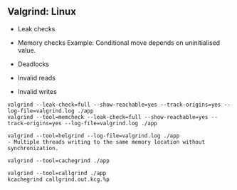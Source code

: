 ## Valgrind: Linux

- Leak checks
- Memory checks
Example: Conditional move depends on uninitialised value.
- Deadlocks

- Invalid reads
- Invalid writes

```
valgrind --leak-check=full --show-reachable=yes --track-origins=yes --log-file=valgrind.log ./app
valgrind --tool=memcheck --leak-check=full --show-reachable=yes --track-origins=yes --log-file=valgrind.log ./app

valgrind --tool=helgrind --log-file=valgrind.log ./app
- Multiple threads writing to the same memory location without synchronization.

valgrind --tool=cachegrind ./app

valgrind --tool=callgrind ./app
kcachegrind callgrind.out.kcg.%p
```


